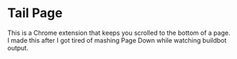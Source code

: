 # Tail Page

This is a Chrome extension that keeps you scrolled to the bottom of a page. I made this after I got tired of mashing Page Down while watching buildbot output.
